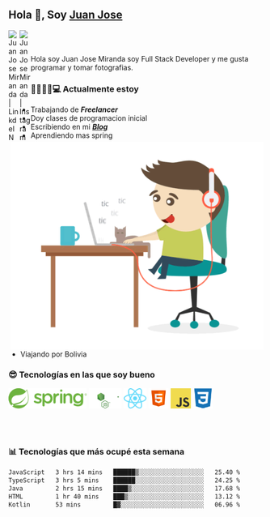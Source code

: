 ## Hola 👋, Soy [Juan Jose](http://juanjoses.me)

<a href="https://www.linkedin.com/in/juanjosemirandam/">
  <img align="left" alt="Juan Jose Miranda | LinkdeIN" width="22px" src="https://cdn.jsdelivr.net/npm/simple-icons@v3/icons/linkedin.svg" />
</a>

<a href="https://www.instagram.com/juan.jose.miranda/">
  <img align="left" alt="Juan Jose Miranda | Instagram" width="22px" src="https://cdn.jsdelivr.net/npm/simple-icons@v3/icons/instagram.svg" />
</a>

<br /> <br />

Hola soy Juan Jose Miranda soy Full Stack Developer y me gusta programar y tomar fotografias.

<img align="right" alt="GIF" src="./images/gif-juanjose.gif" width="500" max-height="320" />

### 👨‍💻🕵‍♀💻 Actualmente estoy

- Trabajando de ***Freelancer***
- Doy clases de programacion inicial
- Escribiendo en mi ***[Blog](http://juanjoses.me)***
- Aprendiendo mas spring
- Viajando por Bolivia 

### 😎 Tecnologías en las que soy bueno

<code><img alt="Spring" height="40px" src="./images/spring-icon.svg"/></code>
<code><img alt="NodeJS" height="40px" src="./images/nodejs-icon.svg" /></code>
<code><img alt="ReactJS" height="40px" src="./images/react-icon.svg" /></code>
<code><img alt="HTML5" height="40px" src="./images/html-icon.png" /></code>
<code><img alt="JavaScript" height="40px" src="./images/js-icon.png"  /></code>
<code><img alt="CSS3" height="40px" src="./images/css-icon.png" /></code>

<br/><br/>

### 📊 Tecnologías que más ocupé esta semana

<!--START_SECTION:waka-->
```text
JavaScript   3 hrs 14 mins   ██████▒░░░░░░░░░░░░░░░░░░   25.40 % 
TypeScript   3 hrs 5 mins    ██████░░░░░░░░░░░░░░░░░░░   24.25 % 
Java         2 hrs 15 mins   ████▒░░░░░░░░░░░░░░░░░░░░   17.68 % 
HTML         1 hr 40 mins    ███▒░░░░░░░░░░░░░░░░░░░░░   13.12 % 
Kotlin       53 mins         █▓░░░░░░░░░░░░░░░░░░░░░░░   06.96 % 
```
<!--END_SECTION:waka-->

<!-- ### 📌🤓 Últimos artículos en mi blog -->